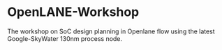 # OpenLANE-Workshop
The workshop on SoC design planning in Openlane flow using the latest Google-SkyWater 130nm process node.
